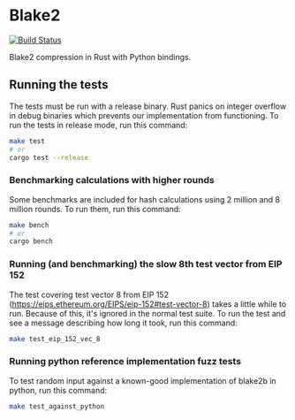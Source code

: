 # Blake2

[![Build Status](https://circleci.com/gh/davesque/blake2.svg?style=shield)](https://circleci.com/gh/davesque/blake2)

Blake2 compression in Rust with Python bindings.

## Running the tests

The tests must be run with a release binary.  Rust panics on integer overflow
in debug binaries which prevents our implementation from functioning.  To run
the tests in release mode, run this command:
```bash
make test
# or
cargo test --release
```

### Benchmarking calculations with higher rounds

Some benchmarks are included for hash calculations using 2 million and 8
million rounds.  To run them, run this command:
```bash
make bench
# or
cargo bench
```

### Running (and benchmarking) the slow 8th test vector from EIP 152

The test covering test vector 8 from EIP 152
(https://eips.ethereum.org/EIPS/eip-152#test-vector-8) takes a little while to
run.  Because of this, it's ignored in the normal test suite.  To run the test
and see a message describing how long it took, run this command:
```bash
make test_eip_152_vec_8
```

### Running python reference implementation fuzz tests

To test random input against a known-good implementation of blake2b in python,
run this command:
```bash
make test_against_python
```
